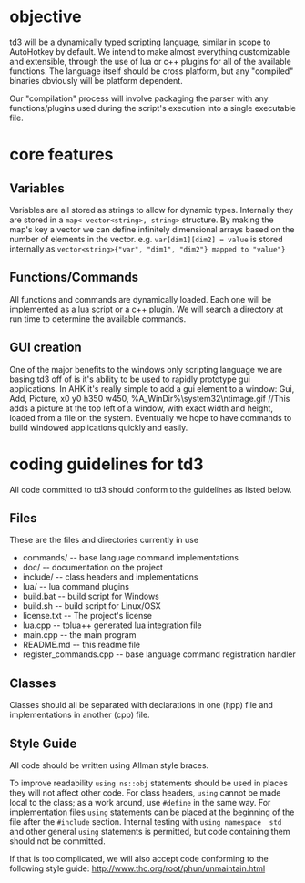 objective
=========

td3 will be a dynamically typed scripting language, similar in scope to AutoHotkey by default. We intend to make almost everything customizable and extensible, through the use of lua or c++ plugins for all of the available functions. The language itself should be cross platform, but any "compiled" binaries obviously will be platform dependent.

Our "compilation" process will involve packaging the parser with any functions/plugins used during the script's execution into a single executable file.

core features
=============
Variables
---------
Variables are all stored as strings to allow for dynamic types. Internally they are stored in a `map< vector<string>, string>` structure. By making the map's key a vector we can define infinitely dimensional arrays based on the number of elements in the vector.
e.g. `var[dim1][dim2] = value` is stored internally as `vector<string>{"var", "dim1", "dim2"} mapped to "value"}`

Functions/Commands
------------------
All functions and commands are dynamically loaded. Each one will be implemented as a lua script or a c++ plugin. We will search a directory at run time to determine the available commands.

GUI creation
------------
One of the major benefits to the windows only scripting language we are basing td3 off of is it's ability to be used to rapidly prototype gui applications. In AHK it's really simple to add a gui element to a window:
    Gui, Add, Picture, x0 y0 h350 w450, %A_WinDir%\system32\ntimage.gif
    //This adds a picture at the top left of a window, with exact width and height, loaded from a file on the system.
Eventually we hope to have commands to build windowed applications quickly and easily.

coding guidelines for td3
=========================

All code committed to td3 should conform to the guidelines as listed below.

Files
-----

These are the files and directories currently in use

* commands/ -- base language command implementations
* doc/ -- documentation on the project
* include/ -- class headers and implementations
* lua/ -- lua command plugins
* build.bat -- build script for Windows
* build.sh -- build script for Linux/OSX
* license.txt -- The project's license
* lua.cpp -- tolua++ generated lua integration file
* main.cpp -- the main program
* README.md -- this readme file
* register\_commands.cpp -- base language command registration handler

Classes
-------

Classes should all be separated with declarations in one (hpp) file and
implementations in another (cpp) file.

Style Guide
-----------

All code should be written using Allman style braces.

To improve readability `using ns::obj` statements should be used in places 
they will not affect other code. For class headers, `using` cannot be made 
local to the class; as a work around, use `#define` in the same way. For 
implementation files `using` statements can be placed at the beginning of 
the file after the `#include` section. Internal testing with `using namespace 
std` and other general `using` statements is permitted, but code containing 
them should not be committed.

If that is too complicated, we will also accept code conforming to the following style guide: http://www.thc.org/root/phun/unmaintain.html
